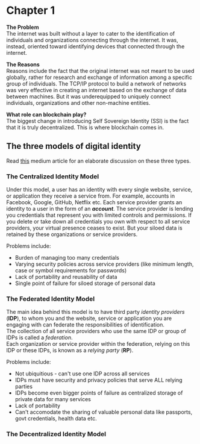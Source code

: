 # **Chapter 1**

**The Problem**  
The internet was built without a layer to cater to the identification of individuals and organizations connecting through the internet. It was, instead, oriented toward identifying devices that connected through the internet.

**The Reasons**  
Reasons include the fact that the original internet was not meant to be used globally, rather for research and exchange of information among a specific group of individuals. The TCP/IP protocol to build a network of networks was very effective in creating an internet based on the exchange of data between machines. But it was underequipped to uniquely connect individuals, organizations and other non-machine entities.


**What role can blockchain play?**  
The biggest change in introducing Self Sovereign Identity (SSI) is the fact that it is truly decentralized. This is where blockchain comes in.

## **The three models of digital identity**  
Read [this](https://medium.com/evernym/the-three-models-of-digital-identity-relationships-ca0727cb5186) medium article for an elaborate discussion on these three types.

### **The Centralized Identity Model**
Under this model, a user has an identity with every single website, service, or application they receive a service from. For example, accounts in Facebook, Google, GitHub, Netflix etc. Each service provider grants an identity to a user in the form of an ***account***. The service provider is lending you credentials that represent you with limited controls and permissions. If you delete or take down all credentials you own with respect to all service providers, your virtual presence ceases to exist. But your siloed data is retained by these organizations or service providers.

Problems include:
- Burden of managing too many credentials
- Varying security policies across service providers (like minimum length, case or symbol requirements for passwords)
- Lack of portability and reusability of data
- Single point of failure for siloed storage of personal data

### **The Federated Identity Model**
The main idea behind this model is to have third party *identity providers* (**IDP**), to whom you and the website, service or application you are engaging with can federate the responsibilities of identification.  
The collection of all service providers who use the same IDP or group of IDPs is called a *federation*.  
Each organization or service provider within the federation, relying on this IDP or these IDPs, is known as a *relying party* (**RP**).

Problems include:
- Not ubiquitious - can't use one IDP across all services
- IDPs must have security and privacy policies that serve ALL relying parties
- IDPs become even bigger points of failure as centralized storage of private data for many services
- Lack of portability
- Can't accomodate the sharing of valuable personal data like passports, govt credentials, health data etc.


### **The Decentralized Identity Model**




